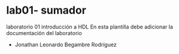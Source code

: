 # lab01- sumador 
laboratorio 01 introducción a HDL
En esta plantilla debe adicionar la documentación del laboratorio
* Jonathan Leonardo Begambre Rodríguez



